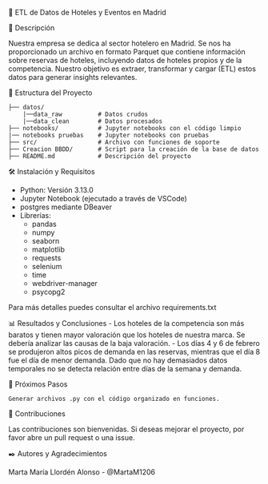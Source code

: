 🏨 ETL de Datos de Hoteles y Eventos en Madrid

📖 Descripción

Nuestra empresa se dedica al sector hotelero en Madrid. Se nos ha proporcionado un archivo en formato Parquet que contiene información sobre reservas de hoteles, incluyendo datos de hoteles propios y de la competencia. Nuestro objetivo es extraer, transformar y cargar (ETL) estos datos para generar insights relevantes.


📁 Estructura del Proyecto

    ├── datos/               
        |──data_raw          # Datos crudos
        |──data_clean        # Datos procesados
    ├── notebooks/           # Jupyter notebooks con el código limpio  
    |── notebooks pruebas    # Jupyter notebooks con pruebas    
    ├── src/                 # Archivo con funciones de soporte
    ├── Creacion BBDD/       # Script para la creación de la base de datos
    ├── README.md            # Descripción del proyecto

🛠️ Instalación y Requisitos

- Python: Versión 3.13.0
- Jupyter Notebook (ejecutado a través de VSCode)
- postgres mediante DBeaver
- Librerías: 
    - pandas 
    - numpy 
    - seaborn 
    - matplotlib
    - requests
    - selenium
    - time
    - webdriver-manager
    - psycopg2

Para más detalles puedes consultar el archivo requirements.txt

📊 Resultados y Conclusiones
      - Los hoteles de la competencia son más baratos y tienen mayor valoración que los hoteles de nuestra marca. Se debería analizar las causas de la baja valoración.
      - Los días 4 y 6 de febrero se produjeron altos picos de demanda en las reservas, mientras que el día 8 fue el día de menor demanda. Dado que no hay demasiados     datos temporales no se detecta relación entre días de la semana y demanda.


🔄 Próximos Pasos

    Generar archivos .py con el código organizado en funciones.

🤝 Contribuciones

Las contribuciones son bienvenidas. Si deseas mejorar el proyecto, por favor abre un pull request o una issue. 

✒️ Autores y Agradecimientos

Marta María Llordén Alonso - @MartaM1206